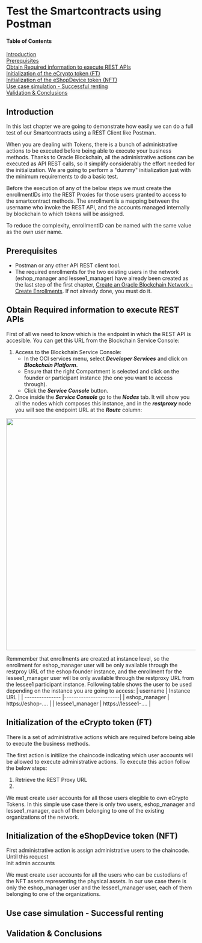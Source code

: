 # Test the Smartcontracts using Postman

#### Table of Contents  
[Introduction](#Introduction)  
[Prerequisites](#Prerequisites)  
[Obtain Required information to execute REST APIs](#restInfo)  
[Initialization of the eCrypto token (FT)](#initFT)  
[Initialization of the eShopDevice token (NFT)](#initNFT)  
[Use case simulation - Successful renting](#usecase1)  
[Validation & Conclusions](#validation)  

<a name="Introduction"/>

## Introduction

In this last chapter we are going to demonstrate how easily we can do a full test of our Smartcontracts using a REST Client like Postman.

When you are dealing with Tokens, there is a bunch of administrative actions to be executed before being able to execute your business methods. Thanks to Oracle Blockchain, all the administrative actions can be executed as API REST calls, so it simplify considerably the effort needed for the initialization. We are going to perform a "dummy" initialization just with the minimum requirements to do a basic test.

Before the execution of any of the below steps we must create the enrollmentIDs into the REST Proxies for those users granted to access to the smartcontract methods. The enrollment is a mapping between the username who invoke the REST API, and the accounts managed internally by blockchain to which tokens will be assigned.

To reduce the complexity, enrollmentID can be named with the same value as the own user name.


<a name="Prerequisites"/>

## Prerequisites
- Postman or any other API REST client tool.
- The required enrollments for the two existing users in the network (eshop_manager and lessee1_manager) have already been created as the last step of the first chapter, [Create an Oracle Blockchain Network - Create Enrollments](https://github.com/jvillenap/Using-NFT-and-FT-Tokens-in-Oracle-Blockchain/tree/main/01-Create-The-Network#createEnrollments). If not already done, you must do it.

<a name="restInfo"/>

## Obtain Required information to execute REST APIs
First of all we need to know which is the endpoint in which the REST API is accesible. You can get this URL from the Blockchain Service Console:
1. Access to the Blockchain Service Console:
   - In the OCI services menu, select ***Developer Services*** and click on ***Blockchain Platform***.
   - Ensure that the right Compartment is selected and click on the founder or participant instance (the one you want to access through).
   - Click the ***Service Console*** button.  
2. Once inside the ***Service Console*** go to the ***Nodes*** tab. It will show you all the nodes which composes this instance, and in the ***restproxy*** node you will see the endpoint URL at the ***Route*** column: 
<p align="center">
<img width="988" height="615" src="https://github.com/jvillenap/Using-NFT-and-FT-Tokens-in-Oracle-Blockchain/blob/main/05-Test-Smartcontract-Using-Postman/images/5-test-2-1.png"/>
</p>

Remmember that enrollments are created at instance level, so the enrollment for eshop_manager user will be only available through the restproy URL of the eshop founder instance, and the enrollment for the lessee1_manager user will be only available through the restproxy URL from the lessee1 participant instance. Following table shows the user to be used depending on the instance you are going to access:
| username        | Instance URL          |
| --------------- |-----------------------|
| eshop_manager   | https://eshop-....    |
| lessee1_manager | https://lessee1-....  |


<a name="initFT"/>

## Initialization of the eCrypto token (FT)

There is a set of administrative actions which are required before being able to execute the business methods.

The first action is initilize the chaincode indicating which user accounts will be allowed to execute administrative actions. To execute this action follow the below steps:
1. Retrieve the REST Proxy URL
2. 



We must create user accounts for all those users elegible to own eCrypto Tokens. In this simple use case there is only two users, eshop_manager and lessee1_manager, each of them belonging to one of the existing organizations of the network.



<a name="initNFT"/>

## Initialization of the eShopDevice token (NFT)



First administrative action is assign administrative users to the chaincode. Until this request  
Init admin accounts


We must create user accounts for all the users who can be custodians of the NFT assets representing the physical assets. In our use case there is only the eshop_manager user and the lessee1_manager user, each of them belonging to one of the organizations.




<a name="usecase1"/>

## Use case simulation - Successful renting


<a name="validation"/>

## Validation & Conclusions



